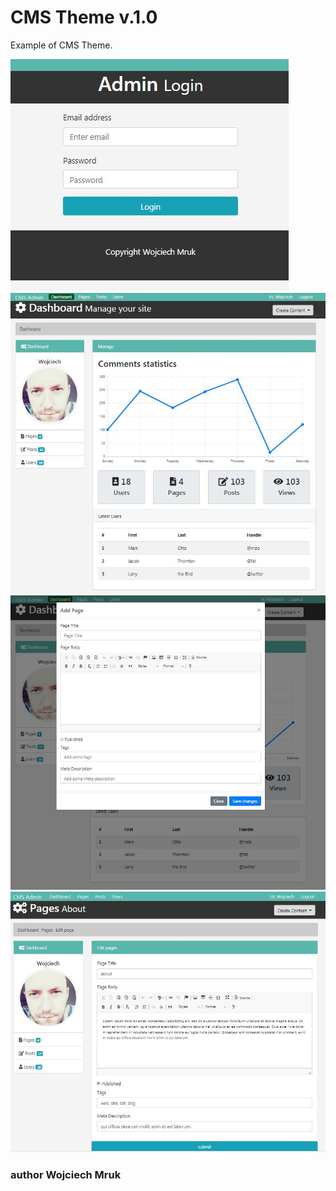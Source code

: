 # CMS Theme v.1.0
Example of CMS Theme.

![login](img/screen1.jpg)
![dashboard](img/screen2.jpg)
![add](img/screen3.jpg)
![edit](img/screen4.jpg)

### author Wojciech Mruk
